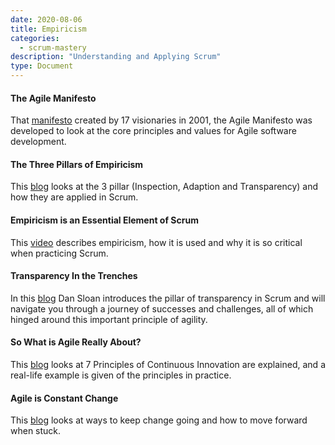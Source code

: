 ```yaml
---
date: 2020-08-06
title: Empiricism  
categories:
  - scrum-mastery
description: "Understanding and Applying Scrum"
type: Document
---
```

#### The Agile Manifesto
That [manifesto](http://agilemanifesto.org/) created by 17 visionaries in 2001, the Agile Manifesto was developed to look at the core principles and values for Agile software development.

#### The Three Pillars of Empiricism
This [blog](https://www.scrum.org/resources/blog/three-pillars-empiricism-scrum) looks at the 3 pillar (Inspection, Adaption and Transparency) and how they are applied in Scrum.

#### Empiricism is an Essential Element of Scrum
This [video](https://youtu.be/q603WTOSYDk) describes empiricism, how it is used and why it is so critical when practicing Scrum.

#### Transparency In the Trenches
In this [blog](https://www.scrum.org/resources/transparency-trenches) Dan Sloan introduces the pillar of transparency in Scrum and will navigate you through a journey of successes and challenges, all of which hinged around this important principle of agility.

#### So What is Agile Really About?
This [blog](https://www.scrum.org/resources/blog/so-what-agile-really-about) looks at 7 Principles of Continuous Innovation are explained, and a real-life example is given of the principles in practice.

#### Agile is Constant Change
This [blog](https://www.scrum.org/resources/blog/agile-constant-change) looks at ways to keep change going and how to move forward when stuck. 
